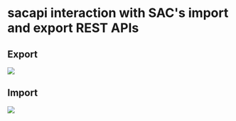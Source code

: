 # sacapi interaction with SAC's import and export REST APIs



## Export


![][image-1]


## Import


![][image-2]




[image-1]:	https://raw.githubusercontent.com/SAP-samples/analytics-cloud-export-api-wrapper/master/docs/images/sacapi_export_scenario_with_SAC_data_API_ExportAPI.png
[image-2]:	https://raw.githubusercontent.com/SAP-samples/analytics-cloud-export-api-wrapper/master/docs/images/sacapi_import_scenario_with_SAC_data_API_ImportAPI.png


<!--
SPDX-FileCopyrightText: SAP SE or an SAP affiliate company <david.stocker@sap.com>
SPDX-License-Identifier: Apache-2.0
-->